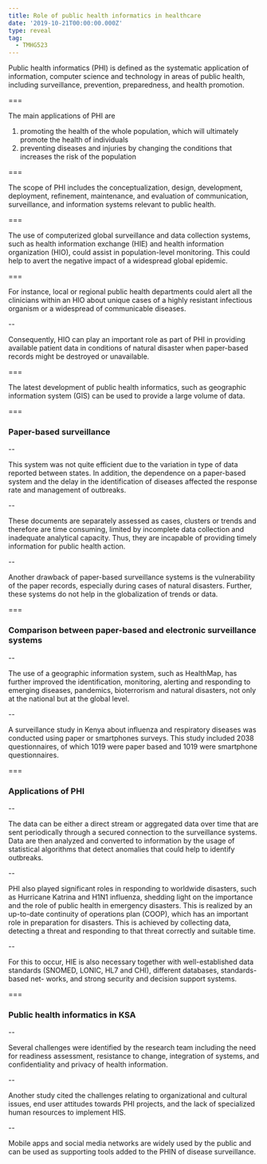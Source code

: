 ```yaml
---
title: Role of public health informatics in healthcare
date: '2019-10-21T00:00:00.000Z'
type: reveal
tag:
  - TMHG523
---
```


Public health informatics (PHI) is defined as the systematic application of information, computer science and technology in areas of public health, including surveillance, prevention, preparedness, and health promotion.

===

The main applications of PHI are 
1. promoting the health of the whole population, which will ultimately promote the health of individuals
2. preventing diseases and injuries by changing the conditions that increases the risk of the population

===

The scope of PHI includes the conceptualization, design, development, deployment, refinement, maintenance, and evaluation of communication, surveillance, and information systems relevant to public health.

===

The use of computerized global surveillance and data collection systems, such as health information exchange (HIE) and health information organization (HIO), could assist in population-level monitoring. This could help to avert the negative impact of a widespread global epidemic.

===

For instance, local or regional public health departments could alert all the clinicians within an HIO about unique cases of a highly resistant infectious organism or a widespread of communicable diseases. 

--

Consequently, HIO can play an important role as part of PHI in providing available patient data in conditions of natural disaster when paper-based records might be destroyed or unavailable.

===

The latest development of public health informatics, such as geographic information system (GIS) can be used to provide a large volume of data.

===

### Paper-based surveillance

--

This system was not quite efficient due to the variation in type of data reported between states. In addition, the dependence on a paper-based system and the delay in the identification of diseases affected the response rate and management of outbreaks.

--

These documents are separately assessed as cases, clusters or trends and therefore are time consuming, limited by incomplete data collection and inadequate analytical capacity. Thus, they are incapable of providing timely information for public health action. 

--

Another drawback of paper-based surveillance systems is the vulnerability of the paper records, especially during cases of natural disasters. Further, these systems do not help in the globalization of trends or data.

===

### Comparison between paper-based and electronic surveillance systems

--

The use of a geographic information system, such as HealthMap, has further improved the identification, monitoring, alerting and responding to emerging diseases, pandemics, bioterrorism and natural disasters, not only at the national but at the global level.

--

A surveillance study in Kenya about influenza and respiratory diseases was conducted using paper or smartphones surveys. This study included 2038 questionnaires, of which 1019 were paper based and 1019 were smartphone questionnaires.

===

### Applications of PHI

--

The data can be either a direct stream or aggregated data over time that are sent periodically through a secured connection to the surveillance systems. Data are then analyzed and converted to information by the usage of statistical algorithms that detect anomalies that could help to identify outbreaks.

--

PHI also played significant roles in responding to worldwide disasters, such as Hurricane Katrina and H1N1 influenza, shedding light on the importance and the role of public health in emergency disasters. This is realized by an up-to-date continuity of operations plan (COOP), which has an important role in preparation for disasters. This is achieved by collecting data, detecting a threat and responding to that threat correctly and suitable time.

--

For this to occur, HIE is also necessary together with well-established data standards (SNOMED, LONIC, HL7 and CHI), different databases, standards-based net- works, and strong security and decision support systems.

===

### Public health informatics in KSA

--

Several challenges were identified by the research team including the need for readiness assessment, resistance to change, integration of systems, and confidentiality and privacy of health information.

--

Another study cited the challenges relating to organizational and cultural issues, end user attitudes towards PHI projects, and the lack of specialized human resources to implement HIS.

--

Mobile apps and social media networks are widely used by the public and can be used as supporting tools added to the PHIN of disease surveillance.
